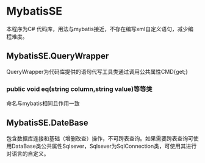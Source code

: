 # MybatisSE
本程序为C# 代码库，用法与mybatis接近，不存在编写xml自定义语句，减少编程难度。
## MybatisSE.QueryWrapper
QueryWrapper为代码库提供的语句代写工具类通过调用公共属性CMD{get;}
### public void eq(string column,string value)等等类
命名与mybatis相同且作用一致
## MybatisSE.DateBase
包含数据库连接和基础（增删改查）操作，不可跨表查询。如果需要跨表查询可使用DataBase类公共属性Sqlsever，Sqlsever为SqlConnection类，可使用其进行对语言的自定义。

